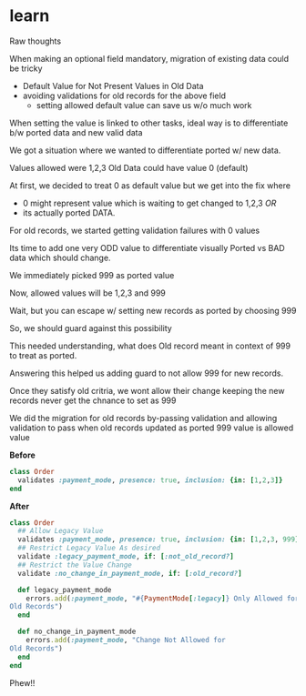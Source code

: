 learn
=====

Raw thoughts

When making an optional field mandatory, migration of existing data
could be tricky

- Default Value for Not Present Values in Old Data
- avoiding validations for old records for the above field
  - setting allowed default value can save us w/o much work

When setting the value is linked to other tasks, ideal way is to
differentiate b/w ported data and new valid data

We got a situation where we wanted to differentiate ported w/ new data.

Values allowed were 1,2,3
Old Data could have value 0 (default)

At first, we decided to treat 0 as default value but we get into the fix
where 
  - 0 might represent value which is waiting to get changed to 1,2,3 *OR* 
  - its actually ported DATA.

For old records, we started getting validation failures with 0 values

Its time to add one very ODD value to differentiate visually Ported vs
BAD data which should change.

We immediately picked 999 as ported value

Now, allowed values will be 1,2,3 and 999

Wait, but you can escape w/ setting new records as ported by choosing
999

So, we should guard against this possibility

This needed understanding, what does Old record meant in context of 999
to treat as ported.

Answering this helped us adding guard to not allow 999 for new records.

Once they satisfy old critria, we wont allow their change keeping the
new records never get the chnance to set as 999

We did the migration for old records by-passing validation and allowing
validation to pass when old records updated as ported 999 value is
allowed value

**Before**
```ruby
class Order
  validates :payment_mode, presence: true, inclusion: {in: [1,2,3]}
end
```

**After**
```ruby
class Order
  ## Allow Legacy Value
  validates :payment_mode, presence: true, inclusion: {in: [1,2,3, 999]}
  ## Restrict Legacy Value As desired
  validate :legacy_payment_mode, if: [:not_old_record?]
  ## Restrict the Value Change
  validate :no_change_in_payment_mode, if: [:old_record?]

  def legacy_payment_mode
    errors.add(:payment_mode, "#{PaymentMode[:legacy]} Only Allowed for
Old Records")
  end

  def no_change_in_payment_mode
    errors.add(:payment_mode, "Change Not Allowed for
Old Records")
  end
end
```

Phew!!
